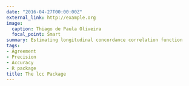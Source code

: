 ```yaml
---
date: "2016-04-27T00:00:00Z"
external_link: http://example.org
image:
  caption: Thiago de Paula Oliveira
  focal_point: Smart
summary: Estimating longitudinal concordance correlation function
tags:
- Agreement
- Precision
- Accuracy
- R package
title: The lcc Package
---
```

